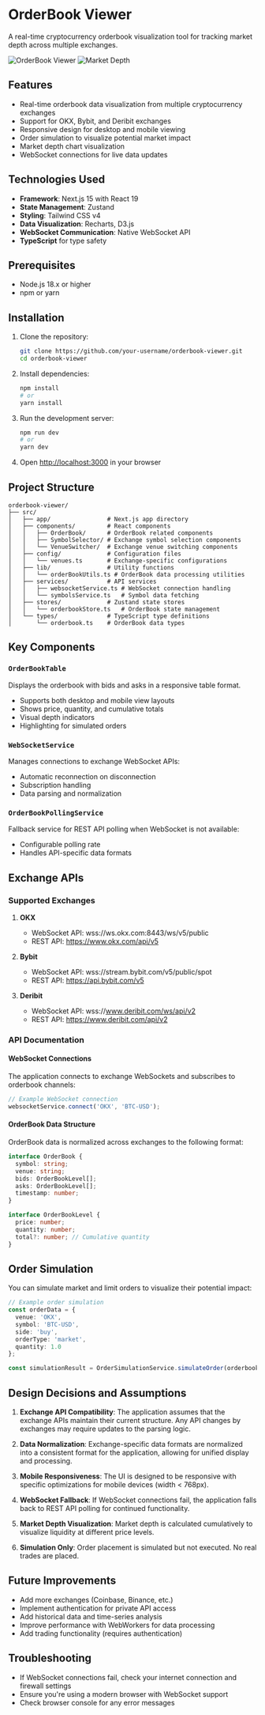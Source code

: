 # OrderBook Viewer

A real-time cryptocurrency orderbook visualization tool for tracking market depth across multiple exchanges.

![OrderBook Viewer](/public/orderbook.png)
![Market Depth](/public/market-depth.png)

## Features

- Real-time orderbook data visualization from multiple cryptocurrency exchanges
- Support for OKX, Bybit, and Deribit exchanges
- Responsive design for desktop and mobile viewing
- Order simulation to visualize potential market impact
- Market depth chart visualization
- WebSocket connections for live data updates

## Technologies Used

- **Framework**: Next.js 15 with React 19
- **State Management**: Zustand
- **Styling**: Tailwind CSS v4
- **Data Visualization**: Recharts, D3.js
- **WebSocket Communication**: Native WebSocket API
- **TypeScript** for type safety

## Prerequisites

- Node.js 18.x or higher
- npm or yarn

## Installation

1. Clone the repository:
   ```bash
   git clone https://github.com/your-username/orderbook-viewer.git
   cd orderbook-viewer
   ```

2. Install dependencies:
   ```bash
   npm install
   # or
   yarn install
   ```

3. Run the development server:
   ```bash
   npm run dev
   # or
   yarn dev
   ```

4. Open [http://localhost:3000](http://localhost:3000) in your browser

## Project Structure

```
orderbook-viewer/
├── src/
│   ├── app/                # Next.js app directory
│   ├── components/         # React components
│   │   ├── OrderBook/      # OrderBook related components
│   │   ├── SymbolSelector/ # Exchange symbol selection components
│   │   └── VenueSwitcher/  # Exchange venue switching components
│   ├── config/             # Configuration files
│   │   └── venues.ts       # Exchange-specific configurations
│   ├── lib/                # Utility functions
│   │   └── orderBookUtils.ts # OrderBook data processing utilities
│   ├── services/           # API services
│   │   ├── websocketService.ts # WebSocket connection handling
│   │   └── symbolsService.ts   # Symbol data fetching
│   ├── stores/             # Zustand state stores
│   │   └── orderbookStore.ts   # OrderBook state management
│   └── types/              # TypeScript type definitions
│       └── orderbook.ts    # OrderBook data types
```

## Key Components

### `OrderBookTable`

Displays the orderbook with bids and asks in a responsive table format.

- Supports both desktop and mobile view layouts
- Shows price, quantity, and cumulative totals
- Visual depth indicators
- Highlighting for simulated orders

### `WebSocketService`

Manages connections to exchange WebSocket APIs:

- Automatic reconnection on disconnection
- Subscription handling
- Data parsing and normalization

### `OrderBookPollingService`

Fallback service for REST API polling when WebSocket is not available:

- Configurable polling rate
- Handles API-specific data formats

## Exchange APIs

### Supported Exchanges

1. **OKX**
   - WebSocket API: wss://ws.okx.com:8443/ws/v5/public
   - REST API: https://www.okx.com/api/v5

2. **Bybit**
   - WebSocket API: wss://stream.bybit.com/v5/public/spot
   - REST API: https://api.bybit.com/v5

3. **Deribit**
   - WebSocket API: wss://www.deribit.com/ws/api/v2
   - REST API: https://www.deribit.com/api/v2

### API Documentation

#### WebSocket Connections

The application connects to exchange WebSockets and subscribes to orderbook channels:

```typescript
// Example WebSocket connection
websocketService.connect('OKX', 'BTC-USD');
```

#### OrderBook Data Structure

OrderBook data is normalized across exchanges to the following format:

```typescript
interface OrderBook {
  symbol: string;
  venue: string;
  bids: OrderBookLevel[];
  asks: OrderBookLevel[];
  timestamp: number;
}

interface OrderBookLevel {
  price: number;
  quantity: number;
  total?: number; // Cumulative quantity
}
```

## Order Simulation

You can simulate market and limit orders to visualize their potential impact:

```typescript
// Example order simulation
const orderData = {
  venue: 'OKX',
  symbol: 'BTC-USD',
  side: 'buy',
  orderType: 'market',
  quantity: 1.0
};

const simulationResult = OrderSimulationService.simulateOrder(orderbook, orderData);
```

## Design Decisions and Assumptions

1. **Exchange API Compatibility**: The application assumes that the exchange APIs maintain their current structure. Any API changes by exchanges may require updates to the parsing logic.

2. **Data Normalization**: Exchange-specific data formats are normalized into a consistent format for the application, allowing for unified display and processing.

3. **Mobile Responsiveness**: The UI is designed to be responsive with specific optimizations for mobile devices (width < 768px).

4. **WebSocket Fallback**: If WebSocket connections fail, the application falls back to REST API polling for continued functionality.

5. **Market Depth Visualization**: Market depth is calculated cumulatively to visualize liquidity at different price levels.

6. **Simulation Only**: Order placement is simulated but not executed. No real trades are placed.

## Future Improvements

- Add more exchanges (Coinbase, Binance, etc.)
- Implement authentication for private API access
- Add historical data and time-series analysis
- Improve performance with WebWorkers for data processing
- Add trading functionality (requires authentication)

## Troubleshooting

- If WebSocket connections fail, check your internet connection and firewall settings
- Ensure you're using a modern browser with WebSocket support
- Check browser console for any error messages